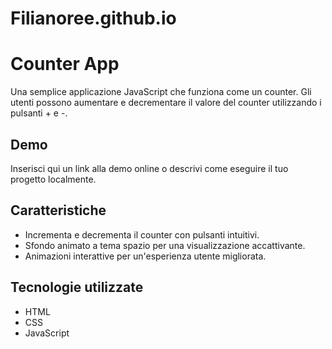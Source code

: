 # Filianoree.github.io


# Counter App

Una semplice applicazione JavaScript che funziona come un counter. Gli utenti possono aumentare e decrementare il valore del counter utilizzando i pulsanti + e -.

## Demo
Inserisci qui un link alla demo online o descrivi come eseguire il tuo progetto localmente.

## Caratteristiche

- Incrementa e decrementa il counter con pulsanti intuitivi.
- Sfondo animato a tema spazio per una visualizzazione accattivante.
- Animazioni interattive per un'esperienza utente migliorata.

## Tecnologie utilizzate

- HTML
- CSS
- JavaScript
